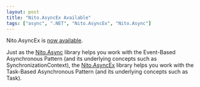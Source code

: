 ```yaml
---
layout: post
title: "Nito.AsyncEx Available"
tags: ["async", ".NET", "Nito.AsyncEx", "Nito.Async"]
---
```



Nito.AsyncEx is [now available](http://nitoasyncex.codeplex.com/).



Just as the [Nito.Async](http://nitoasync.codeplex.com/) library helps you work with the Event-Based Asynchronous Pattern (and its underlying concepts such as SynchronizationContext), the [Nito.AsyncEx](http://nitoasyncex.codeplex.com/) library helps you work with the Task-Based Asynchronous Pattern (and its underlying concepts such as Task).

